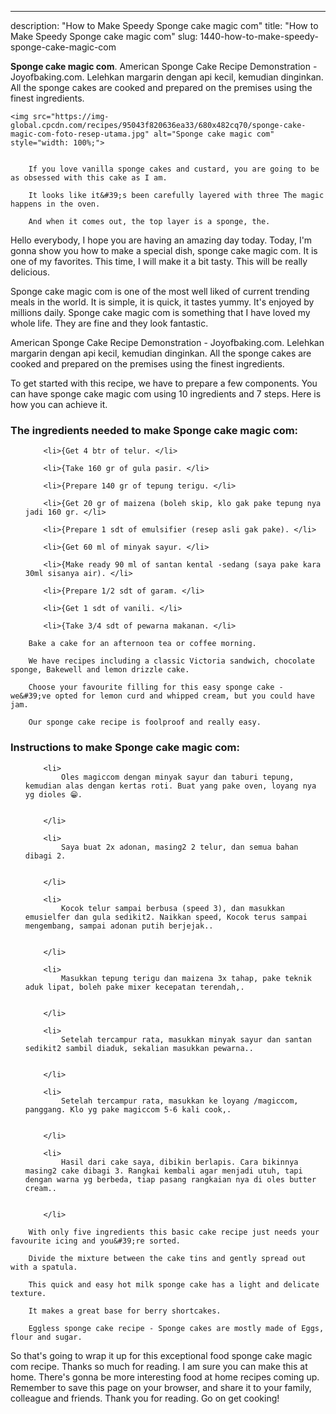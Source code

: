 ---
description: "How to Make Speedy Sponge cake magic com"
title: "How to Make Speedy Sponge cake magic com"
slug: 1440-how-to-make-speedy-sponge-cake-magic-com

<p>
	<strong>Sponge cake magic com</strong>. 
	American Sponge Cake Recipe Demonstration - Joyofbaking.com. Lelehkan margarin dengan api kecil, kemudian dinginkan. All the sponge cakes are cooked and prepared on the premises using the finest ingredients.
</p>
<p>
	
	<img src="https://img-global.cpcdn.com/recipes/95043f820636ea33/680x482cq70/sponge-cake-magic-com-foto-resep-utama.jpg" alt="Sponge cake magic com" style="width: 100%;">
	
	
		If you love vanilla sponge cakes and custard, you are going to be as obsessed with this cake as I am.
	
		It looks like it&#39;s been carefully layered with three The magic happens in the oven.
	
		And when it comes out, the top layer is a sponge, the.
	
</p>
<p>
	Hello everybody, I hope you are having an amazing day today. Today, I'm gonna show you how to make a special dish, sponge cake magic com. It is one of my favorites. This time, I will make it a bit tasty. This will be really delicious.
</p>
	
<p>
	Sponge cake magic com is one of the most well liked of current trending meals in the world. It is simple, it is quick, it tastes yummy. It's enjoyed by millions daily. Sponge cake magic com is something that I have loved my whole life. They are fine and they look fantastic.
</p>
<p>
	American Sponge Cake Recipe Demonstration - Joyofbaking.com. Lelehkan margarin dengan api kecil, kemudian dinginkan. All the sponge cakes are cooked and prepared on the premises using the finest ingredients.
</p>

<p>
To get started with this recipe, we have to prepare a few components. You can have sponge cake magic com using 10 ingredients and 7 steps. Here is how you can achieve it.
</p>

<h3>The ingredients needed to make Sponge cake magic com:</h3>

<ol>
	
		<li>{Get 4 btr of telur. </li>
	
		<li>{Take 160 gr of gula pasir. </li>
	
		<li>{Prepare 140 gr of tepung terigu. </li>
	
		<li>{Get 20 gr of maizena (boleh skip, klo gak pake tepung nya jadi 160 gr. </li>
	
		<li>{Prepare 1 sdt of emulsifier (resep asli gak pake). </li>
	
		<li>{Get 60 ml of minyak sayur. </li>
	
		<li>{Make ready 90 ml of santan kental -sedang (saya pake kara 30ml sisanya air). </li>
	
		<li>{Prepare 1/2 sdt of garam. </li>
	
		<li>{Get 1 sdt of vanili. </li>
	
		<li>{Take 3/4 sdt of pewarna makanan. </li>
	
</ol>
<p>
	
		Bake a cake for an afternoon tea or coffee morning.
	
		We have recipes including a classic Victoria sandwich, chocolate sponge, Bakewell and lemon drizzle cake.
	
		Choose your favourite filling for this easy sponge cake - we&#39;ve opted for lemon curd and whipped cream, but you could have jam.
	
		Our sponge cake recipe is foolproof and really easy.
	
</p>

<h3>Instructions to make Sponge cake magic com:</h3>

<ol>
	
		<li>
			Oles magiccom dengan minyak sayur dan taburi tepung, kemudian alas dengan kertas roti. Buat yang pake oven, loyang nya yg dioles 😁.
			
			
		</li>
	
		<li>
			Saya buat 2x adonan, masing2 2 telur, dan semua bahan dibagi 2.
			
			
		</li>
	
		<li>
			Kocok telur sampai berbusa (speed 3), dan masukkan emusielfer dan gula sedikit2. Naikkan speed, Kocok terus sampai mengembang, sampai adonan putih berjejak..
			
			
		</li>
	
		<li>
			Masukkan tepung terigu dan maizena 3x tahap, pake teknik aduk lipat, boleh pake mixer kecepatan terendah,.
			
			
		</li>
	
		<li>
			Setelah tercampur rata, masukkan minyak sayur dan santan sedikit2 sambil diaduk, sekalian masukkan pewarna..
			
			
		</li>
	
		<li>
			Setelah tercampur rata, masukkan ke loyang /magiccom, panggang. Klo yg pake magiccom 5-6 kali cook,.
			
			
		</li>
	
		<li>
			Hasil dari cake saya, dibikin berlapis. Cara bikinnya masing2 cake dibagi 3. Rangkai kembali agar menjadi utuh, tapi dengan warna yg berbeda, tiap pasang rangkaian nya di oles butter cream..
			
			
		</li>
	
</ol>

<p>
	
		With only five ingredients this basic cake recipe just needs your favourite icing and you&#39;re sorted.
	
		Divide the mixture between the cake tins and gently spread out with a spatula.
	
		This quick and easy hot milk sponge cake has a light and delicate texture.
	
		It makes a great base for berry shortcakes.
	
		Eggless sponge cake recipe - Sponge cakes are mostly made of Eggs, flour and sugar.
	
</p>

<p>
	So that's going to wrap it up for this exceptional food sponge cake magic com recipe. Thanks so much for reading. I am sure you can make this at home. There's gonna be more interesting food at home recipes coming up. Remember to save this page on your browser, and share it to your family, colleague and friends. Thank you for reading. Go on get cooking!
</p>
